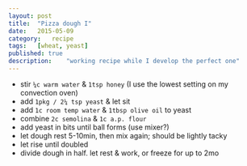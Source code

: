 ```yaml
---
layout:	post
title: 	"Pizza dough I"
date: 	2015-05-09
category:	recipe
tags:	[wheat, yeast]
published: true
description:	"working recipe while I develop the perfect one"
---
```

* stir `¼c warm water` & `1tsp honey` (I use the lowest setting on my convection oven)
* add `1pkg / 2¼ tsp yeast` & let sit
* add `1c room temp water` & `1tbsp olive oil` to yeast
* combine `2c semolina` & `1c a.p. flour`
* add yeast in bits until ball forms (use mixer?)
* let dough rest 5-10min, then mix again; should be lightly tacky
* let rise until doubled
* divide dough in half.  let rest & work, or freeze for up to 2mo
